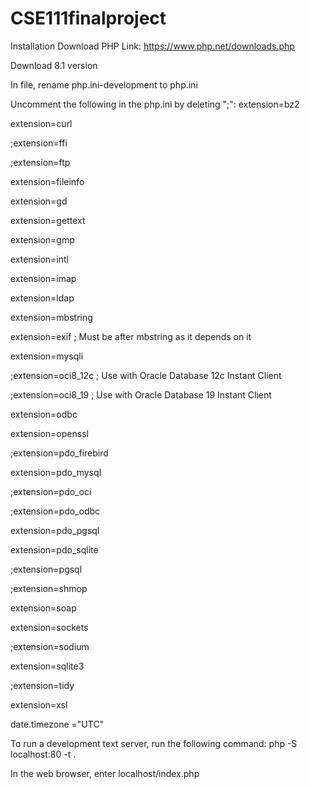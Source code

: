 # CSE111finalproject

Installation
Download PHP
Link: https://www.php.net/downloads.php

Download 8.1 version

In file, rename php.ini-development to php.ini

Uncomment the following in the php.ini by deleting ";":
extension=bz2

extension=curl

;extension=ffi

;extension=ftp

extension=fileinfo

extension=gd

extension=gettext

extension=gmp

extension=intl

extension=imap

extension=ldap

extension=mbstring

extension=exif      ; Must be after mbstring as it depends on it

extension=mysqli

;extension=oci8_12c  ; Use with Oracle Database 12c Instant Client

;extension=oci8_19  ; Use with Oracle Database 19 Instant Client

extension=odbc

extension=openssl

;extension=pdo_firebird

extension=pdo_mysql

;extension=pdo_oci

;extension=pdo_odbc

extension=pdo_pgsql

extension=pdo_sqlite

;extension=pgsql

;extension=shmop

extension=soap

extension=sockets

;extension=sodium

extension=sqlite3

;extension=tidy

extension=xsl

date.timezone ="UTC"

To run a development text server, run the following command: php -S localhost:80 -t .

In the web browser, enter localhost/index.php
